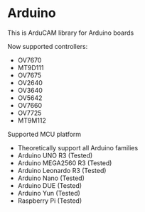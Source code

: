 # Arduino
This is ArduCAM library for Arduino boards

Now supported controllers:
-	OV7670
-	MT9D111
-	OV7675
-	OV2640
-	OV3640
-	OV5642
-	OV7660
-	OV7725
- MT9M112			

Supported MCU platform
-	Theoretically support all Arduino families
-	Arduino UNO R3			(Tested)
-	Arduino MEGA2560 R3		(Tested)
-	Arduino Leonardo R3		(Tested)
-	Arduino Nano			(Tested)
-	Arduino DUE			(Tested)
- 	Arduino Yun			(Tested)
-	Raspberry Pi			(Tested)
